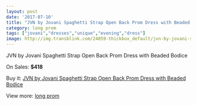```yaml
---
layout: post
date: '2017-07-10'
title: "JVN by Jovani Spaghetti Strap Open Back Prom Dress with Beaded Bodice"
category: long prom
tags: ["jovani","dresses","unique","evening","dress"]
image: http://img.transblink.com/24059-thickbox_default/jvn-by-jovani-spaghetti-strap-open-back-prom-dress-with-beaded-bodice.jpg
---
```

JVN by Jovani Spaghetti Strap Open Back Prom Dress with Beaded Bodice

On Sales: **$418**
<a href="https://www.transblink.com/en/long-prom/7626-jvn-by-jovani-spaghetti-strap-open-back-prom-dress-with-beaded-bodice.html"><amp-img layout="responsive" width="600" height="600" src="//img.transblink.com/24059-thickbox_default/jvn-by-jovani-spaghetti-strap-open-back-prom-dress-with-beaded-bodice.jpg" alt="JVN by Jovani Spaghetti Strap Open Back Prom Dress with Beaded Bodice 0" /></a>
<a href="https://www.transblink.com/en/long-prom/7626-jvn-by-jovani-spaghetti-strap-open-back-prom-dress-with-beaded-bodice.html"><amp-img layout="responsive" width="600" height="600" src="//img.transblink.com/24061-thickbox_default/jvn-by-jovani-spaghetti-strap-open-back-prom-dress-with-beaded-bodice.jpg" alt="JVN by Jovani Spaghetti Strap Open Back Prom Dress with Beaded Bodice 1" /></a>
<a href="https://www.transblink.com/en/long-prom/7626-jvn-by-jovani-spaghetti-strap-open-back-prom-dress-with-beaded-bodice.html"><amp-img layout="responsive" width="600" height="600" src="//img.transblink.com/24060-thickbox_default/jvn-by-jovani-spaghetti-strap-open-back-prom-dress-with-beaded-bodice.jpg" alt="JVN by Jovani Spaghetti Strap Open Back Prom Dress with Beaded Bodice 2" /></a>

Buy it: [JVN by Jovani Spaghetti Strap Open Back Prom Dress with Beaded Bodice](https://www.transblink.com/en/long-prom/7626-jvn-by-jovani-spaghetti-strap-open-back-prom-dress-with-beaded-bodice.html "JVN by Jovani Spaghetti Strap Open Back Prom Dress with Beaded Bodice")

View more: [long prom](https://www.transblink.com/en/58-long-prom "long prom")